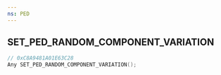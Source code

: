 ```yaml
---
ns: PED
---
```

## SET_PED_RANDOM_COMPONENT_VARIATION

```c
// 0xC8A9481A01E63C28
Any SET_PED_RANDOM_COMPONENT_VARIATION();
```

